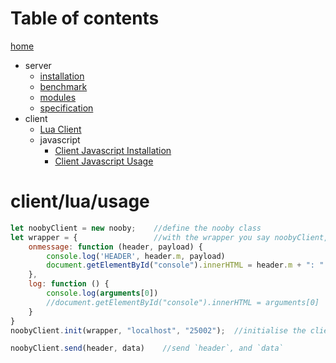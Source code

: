 # Table of contents
[home](/README.md)
- server
  - [installation](/docu/server/installation.md)
  - [benchmark](/docu/server/benchmark.md)
  - [modules](/docu/server/modules.md)
  - [specification](/docu/server/specification.md)
- client
  - [Lua Client](/docu/client/lua/usage.md)
  - javascript
    - [Client Javascript Installation](/docu/client/js/installation.md)
    - [Client Javascript Usage](/docu/client/js/usage.md)


# client/lua/usage

```js
let noobyClient = new nooby;    //define the nooby class
let wrapper = {                 //with the wrapper you say noobyClient, what to do, when noobyClient gets a message
    onmessage: function (header, payload) {
        console.log('HEADER', header.m, payload)
        document.getElementById("console").innerHTML = header.m + ": " + JSON.stringify(header) + ": " + JSON.stringify(payload);
    },
    log: function () {
        console.log(arguments[0])
        //document.getElementById("console").innerHTML = arguments[0]
    }
}
noobyClient.init(wrapper, "localhost", "25002");  //initialise the client. The Port must be WebSocket

noobyClient.send(header, data)    //send `header`, and `data`
```